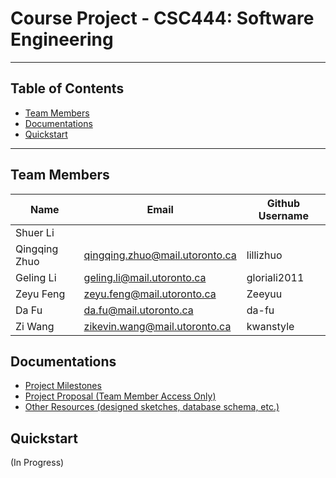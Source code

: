 # Course Project - CSC444: Software Engineering
-------------------------------------------------------------------------------------------

## Table of Contents

+ [Team Members](#team-members)
+ [Documentations](#documentations)
+ [Quickstart](#Quickstart)

-------------------------------------------------------------------------------------------

## Team Members
 Name  | Email  | Github Username 
---|---|---
 Shuer Li | | 
 Qingqing Zhuo| qingqing.zhuo@mail.utoronto.ca | lillizhuo
 Geling Li| geling.li@mail.utoronto.ca | gloriali2011 
 Zeyu Feng| zeyu.feng@mail.utoronto.ca| Zeeyuu 
 Da Fu| da.fu@mail.utoronto.ca | da-fu 
 Zi Wang| zikevin.wang@mail.utoronto.ca| kwanstyle 


## Documentations
+ [Project Milestones](https://github.com/kwanstyle/CSC444_SoftwareEngineering/milestones)
+ [Project Proposal (Team Member Access Only)](https://docs.google.com/document/d/1LSJnhbu8LUnlg9GXCxQAKoWms1x-ORPf1S7OiuAZvgM/edit?usp=sharing)
+ [Other Resources (designed sketches, database schema, etc.)](https://drive.google.com/drive/folders/1wLOfv08g56IYMotBPUgqe-QspyiexFZa?usp=sharing)


## Quickstart
(In Progress)

